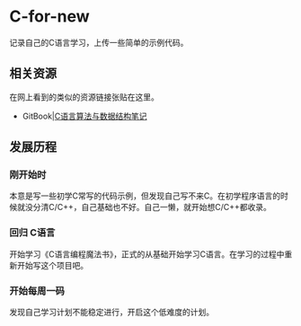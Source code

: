 # C-for-new
记录自己的C语言学习，上传一些简单的示例代码。

相关资源
------
在网上看到的类似的资源链接张贴在这里。
- GitBook|[C语言算法与数据结构笔记](https://alihanniba.gitbooks.io/c/content/)

发展历程
------
### 刚开始时
本意是写一些初学C常写的代码示例，但发现自己写不来C。在初学程序语言的时候就没分清C/C++，自己基础也不好。自己一懒，就开始想C/C++都收录。

### 回归 C语言
开始学习《C语言编程魔法书》，正式的从基础开始学习C语言。在学习的过程中重新开始写这个项目吧。

### 开始每周一码
发现自己学习计划不能稳定进行，开启这个低难度的计划。
